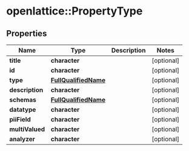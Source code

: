 # openlattice::PropertyType

## Properties
Name | Type | Description | Notes
------------ | ------------- | ------------- | -------------
**title** | **character** |  | [optional] 
**id** | **character** |  | [optional] 
**type** | [**FullQualifiedName**](fullQualifiedName.md) |  | [optional] 
**description** | **character** |  | [optional] 
**schemas** | [**FullQualifiedName**](fullQualifiedName.md) |  | [optional] 
**datatype** | **character** |  | [optional] 
**piiField** | **character** |  | [optional] 
**multiValued** | **character** |  | [optional] 
**analyzer** | **character** |  | [optional] 


